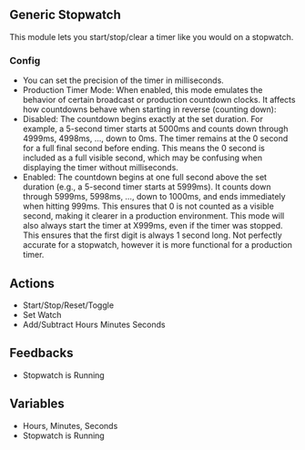 ## Generic Stopwatch

This module lets you start/stop/clear a timer like you would on a stopwatch.

### Config

* You can set the precision of the timer in milliseconds.
* Production Timer Mode:
    When enabled, this mode emulates the behavior of certain broadcast or production countdown clocks. It affects how countdowns behave when starting in reverse (counting down):
* Disabled:
        The countdown begins exactly at the set duration. For example, a 5-second timer starts at 5000ms and counts down through 4999ms, 4998ms, …, down to 0ms. The timer remains at the 0 second for a full final second before ending. This means the 0 second is included as a full visible second, which may be confusing when displaying the timer without milliseconds.
* Enabled:
        The countdown begins at one full second above the set duration (e.g., a 5-second timer starts at 5999ms). It counts down through 5999ms, 5998ms, …, down to 1000ms, and ends immediately when hitting 999ms. This ensures that 0 is not counted as a visible second, making it clearer in a production environment. This mode will also always start the timer at X999ms, even if the timer was stopped. This ensures that the first digit is always 1 second long. Not perfectly accurate for a stopwatch, however it is more functional for a production timer.

## Actions

* Start/Stop/Reset/Toggle
* Set Watch
* Add/Subtract Hours Minutes Seconds

## Feedbacks

* Stopwatch is Running

## Variables
* Hours, Minutes, Seconds
* Stopwatch is Running
